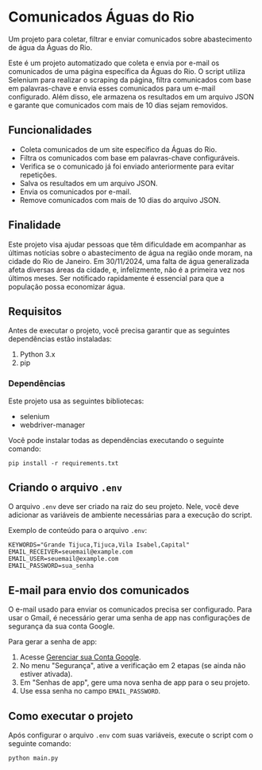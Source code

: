 # Comunicados Águas do Rio

Um projeto para coletar, filtrar e enviar comunicados sobre abastecimento de água da Águas do Rio.

Este é um projeto automatizado que coleta e envia por e-mail os comunicados de uma página específica da Águas do Rio. O script utiliza Selenium para realizar o scraping da página, filtra comunicados com base em palavras-chave e envia esses comunicados para um e-mail configurado. Além disso, ele armazena os resultados em um arquivo JSON e garante que comunicados com mais de 10 dias sejam removidos.

## Funcionalidades

- Coleta comunicados de um site específico da Águas do Rio.
- Filtra os comunicados com base em palavras-chave configuráveis.
- Verifica se o comunicado já foi enviado anteriormente para evitar repetições.
- Salva os resultados em um arquivo JSON.
- Envia os comunicados por e-mail.
- Remove comunicados com mais de 10 dias do arquivo JSON.

## Finalidade

Este projeto visa ajudar pessoas que têm dificuldade em acompanhar as últimas notícias sobre o abastecimento de água na região onde moram, na cidade do Rio de Janeiro. Em 30/11/2024, uma falta de água generalizada afeta diversas áreas da cidade, e, infelizmente, não é a primeira vez nos últimos meses. Ser notificado rapidamente é essencial para que a população possa economizar água.

## Requisitos

Antes de executar o projeto, você precisa garantir que as seguintes dependências estão instaladas:

1. Python 3.x
2. pip

### Dependências

Este projeto usa as seguintes bibliotecas:

- selenium
- webdriver-manager

Você pode instalar todas as dependências executando o seguinte comando:

`pip install -r requirements.txt`

## Criando o arquivo `.env`

O arquivo `.env` deve ser criado na raiz do seu projeto. Nele, você deve adicionar as variáveis de ambiente necessárias para a execução do script.

Exemplo de conteúdo para o arquivo `.env`:

```env
KEYWORDS="Grande Tijuca,Tijuca,Vila Isabel,Capital"
EMAIL_RECEIVER=seuemail@example.com
EMAIL_USER=seuemail@example.com
EMAIL_PASSWORD=sua_senha
```

## E-mail para envio dos comunicados

O e-mail usado para enviar os comunicados precisa ser configurado. Para usar o Gmail, é necessário gerar uma senha de app nas configurações de segurança da sua conta Google.

Para gerar a senha de app:

1. Acesse [Gerenciar sua Conta Google](https://myaccount.google.com/).
2. No menu "Segurança", ative a verificação em 2 etapas (se ainda não estiver ativada).
3. Em "Senhas de app", gere uma nova senha de app para o seu projeto.
4. Use essa senha no campo `EMAIL_PASSWORD`.

## Como executar o projeto

Após configurar o arquivo `.env` com suas variáveis, execute o script com o seguinte comando:

```bash
python main.py
```
